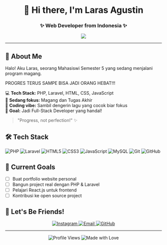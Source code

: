 <h1 align="center">👋 Hi there, I'm Laras Agustin</h1>
<h3 align="center">✨ Web Developer from Indonesia ✨</h3>

<p align="center">
  <img src="https://readme-typing-svg.herokuapp.com?color=FF69B4&center=true&vCenter=true&width=500&lines=PHP+Developer;Laravel+Enthusiast;Web+Development;Full+Stack+Learner" />
</p>

---

## 🎯 **About Me**
Halo! Aku Laras, seorang Mahasiswi Semester 5 yang sedang menjalani program magang. 

PROGRES TERUS SAMPE BISA JADI ORANG HEBAT!!!

💻 **Tech Stack:** PHP, Laravel, HTML, CSS, JavaScript  
🚀 **Sedang fokus:** Magang dan Tugas Akhir  
🎵 **Coding vibe:** Sambil dengerin lagu yang cocok biar fokus  
💫 **Goal:** Jadi Full-Stack Developer yang handal!

> "Progress, not perfection!" ✨

## 🛠️ **Tech Stack**
<p align="left"> 
  <img src="https://img.shields.io/badge/PHP-777BB4?style=for-the-badge&logo=php&logoColor=white" alt="PHP" />
  <img src="https://img.shields.io/badge/Laravel-FF2D20?style=for-the-badge&logo=laravel&logoColor=white" alt="Laravel" />
  <img src="https://img.shields.io/badge/HTML5-E34F26?style=for-the-badge&logo=html5&logoColor=white" alt="HTML5" />
  <img src="https://img.shields.io/badge/CSS3-1572B6?style=for-the-badge&logo=css3&logoColor=white" alt="CSS3" />
  <img src="https://img.shields.io/badge/JavaScript-F7DF1E?style=for-the-badge&logo=javascript&logoColor=black" alt="JavaScript" />
  <img src="https://img.shields.io/badge/MySQL-4479A1?style=for-the-badge&logo=mysql&logoColor=white" alt="MySQL" />
  <img src="https://img.shields.io/badge/Git-F05032?style=for-the-badge&logo=git&logoColor=white" alt="Git" />
  <img src="https://img.shields.io/badge/GitHub-100000?style=for-the-badge&logo=github&logoColor=white" alt="GitHub" />
</p>

## 🌟 **Current Goals**
- [ ] Buat portfolio website personal
- [ ] Bangun project real dengan PHP & Laravel
- [ ] Pelajari React.js untuk frontend
- [ ] Kontribusi ke open source project

## 🌟 **Let's Be Friends!**
<p align="center">
  <a href="https://instagram.com/0lag8_" target="_blank">
    <img src="https://img.shields.io/badge/Instagram-0lag8_-E4405F?style=for-the-badge&logo=instagram&logoColor=white" alt="Instagram" />
  </a>
  <a href="mailto:agstinin0128@gmail.com">
    <img src="https://img.shields.io/badge/Email%20Me-agstinin0128@gmail.com-D14836?style=for-the-badge&logo=gmail&logoColor=white" alt="Email" />
  </a>
  <a href="https://github.com/larasagustin" target="_blank">
    <img src="https://img.shields.io/badge/GitHub-larasagustin-100000?style=for-the-badge&logo=github&logoColor=white" alt="GitHub" />
  </a>
</p>

---

<p align="center">
  <img src="https://komarev.com/ghpvc/?username=larasagustin&color=ff69b4&style=flat" alt="Profile Views" />
  <img src="https://img.shields.io/badge/Made%20with-%E2%9D%A4%EF%B8%8F-ff69b4" alt="Made with Love" />
</p>
